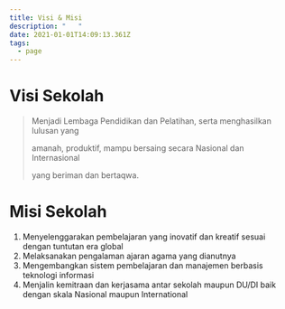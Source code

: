 ```yaml
---
title: Visi & Misi
description: "   "
date: 2021-01-01T14:09:13.361Z
tags:
  - page
---
```

# Visi Sekolah

> Menjadi Lembaga Pendidikan dan Pelatihan, serta menghasilkan lulusan yang
>
> amanah, produktif, mampu bersaing secara Nasional dan Internasional
>
> yang beriman dan bertaqwa.

# Misi Sekolah

1. Menyelenggarakan pembelajaran yang inovatif dan kreatif sesuai dengan tuntutan era global
2. Melaksanakan pengalaman ajaran agama yang dianutnya
3. Mengembangkan sistem pembelajaran dan manajemen berbasis teknologi informasi
4. Menjalin kemitraan dan kerjasama antar sekolah maupun DU/DI baik dengan skala Nasional maupun    International